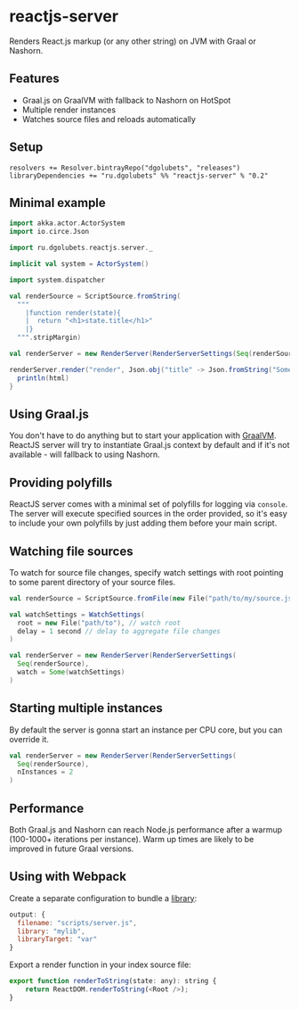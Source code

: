 # reactjs-server
Renders React.js markup (or any other string) on JVM with Graal or Nashorn.

## Features
* Graal.js on GraalVM with fallback to Nashorn on HotSpot
* Multiple render instances
* Watches source files and reloads automatically

## Setup
```
resolvers += Resolver.bintrayRepo("dgolubets", "releases")
libraryDependencies += "ru.dgolubets" %% "reactjs-server" % "0.2"
```

## Minimal example
```scala
import akka.actor.ActorSystem
import io.circe.Json

import ru.dgolubets.reactjs.server._

implicit val system = ActorSystem()

import system.dispatcher

val renderSource = ScriptSource.fromString(
  """
    |function render(state){
    |  return "<h1>state.title</h1>"
    |}
  """.stripMargin)

val renderServer = new RenderServer(RenderServerSettings(Seq(renderSource)))

renderServer.render("render", Json.obj("title" -> Json.fromString("Some title"))).map { html =>
  println(html)
}
```

## Using Graal.js
You don't have to do anything but to start your application with [GraalVM](http://www.graalvm.org/). ReactJS server will try to instantiate Graal.js context by default and if it's not available - will fallback to using Nashorn.

## Providing polyfills
ReactJS server comes with a minimal set of polyfills for logging via ```console```.
The server will execute specified sources in the order provided, so it's easy to include your own polyfills by just adding them before your main script.

## Watching file sources
To watch for source file changes, specify watch settings with root pointing to some parent directory of your source files.
```scala
val renderSource = ScriptSource.fromFile(new File("path/to/my/source.js");

val watchSettings = WatchSettings(
  root = new File("path/to"), // watch root
  delay = 1 second // delay to aggregate file changes
)

val renderServer = new RenderServer(RenderServerSettings(
  Seq(renderSource), 
  watch = Some(watchSettings)
)
```

## Starting multiple instances
By default the server is gonna start an instance per CPU core, but you can override it.
```scala
val renderServer = new RenderServer(RenderServerSettings(
  Seq(renderSource), 
  nInstances = 2
)
```

## Performance
Both Graal.js and Nashorn can reach Node.js performance after a warmup (100-1000+ iterations per instance). Warm up times are likely to be improved in future Graal versions.

## Using with Webpack
Create a separate configuration to bundle a [library](https://webpack.js.org/configuration/output/#output-library):
```javascript
output: {
  filename: "scripts/server.js",
  library: "mylib",
  libraryTarget: "var"
}
```
Export a render function in your index source file:
```javascript
export function renderToString(state: any): string {
    return ReactDOM.renderToString(<Root />);
}
```
